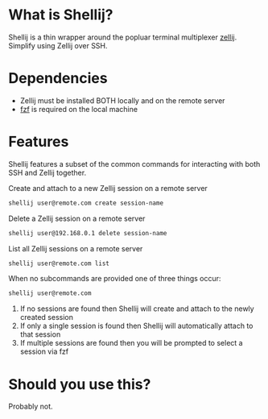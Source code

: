 # What is Shellij?
Shellij is a thin wrapper around the popluar terminal multiplexer [zellij](https://github.com/zellij-org/zellij).
Simplify using Zellij over SSH.

# Dependencies

- Zellij must be installed BOTH locally and on the remote server
- [fzf](https://github.com/junegunn/fzf?tab=readme-ov-file#installation) is required on the local machine

# Features

Shellij features a subset of the common commands for interacting with both SSH and Zellij together.

Create and attach to a new Zellij session on a remote server

```sh
shellij user@remote.com create session-name
```

Delete a Zellij session on a remote server
```sh
shellij user@192.168.0.1 delete session-name
```

List all Zellij sessions on a remote server
```sh
shellij user@remote.com list
```

When no subcommands are provided one of three things occur:
```sh
shellij user@remote.com
```
1. If no sessions are found then Shellij will create and attach to the newly created session
2. If only a single session is found then Shellij will automatically attach to that session
3. If multiple sessions are found then you will be prompted to select a session via fzf


# Should you use this?
Probably not.
